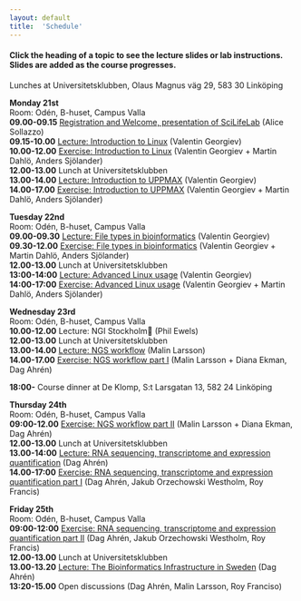 ```yaml
---
layout: default
title:  'Schedule'
---
```


#### Click the heading of a topic to see the lecture slides or lab instructions. Slides are added as the course progresses.

Lunches at Universitetsklubben, Olaus Magnus väg 29, 583 30 Linköping


**Monday 21st**  
Room: Odén, B-huset, Campus Valla  
**09.00-09.15** [Registration and Welcome, presentation of SciLifeLab](slides/Staaf_Intro_NGS_data_Ua_VT17_170123.pdf) (Alice Sollazzo)  
**09.15-10.00** [Lecture: Introduction to Linux](slides/linux-tutorial.pdf) (Valentin Georgiev)  
**10.00-12.00** [Exercise: Introduction to Linux](labs/linux-intro) (Valentin Georgiev + Martin Dahlö, Anders Sjölander)  
**12.00-13.00** Lunch at Universitetsklubben  
**13.00-14.00** [Lecture: Introduction to UPPMAX](slides/UPPMAX-tutorial.pdf) (Valentin Georgiev)  
**14.00-17.00** [Exercise: Introduction to UPPMAX](labs/uppmax-intro) (Valentin Georgiev + Martin Dahlö, Anders Sjölander)  

**Tuesday 22nd**  
Room: Odén, B-huset, Campus Valla  
**09.00-09.30** [Lecture: File types in bioinformatics](slides/file_types.pdf) (Valentin Georgiev)  
**09.30-12.00** [Exercise: File types in bioinformatics](labs/filetypes) (Valentin Georgiev + Martin Dahlö, Anders Sjölander)  
**12.00-13.00** Lunch at Universitetsklubben  
**13:00-14:00** [Lecture: Advanced Linux usage](slides/advanced_linux.pdf) (Valentin Georgiev)  
**14:00-17:00** [Exercise: Advanced Linux usage](labs/loops_lab) (Valentin Georgiev + Martin Dahlö, Anders Sjölander)  

**Wednesday 23rd**  
Room: Odén, B-huset, Campus Valla  
**10.00-12.00** Lecture: NGI Stockholm (Phil Ewels)  
**12.00-13.00** Lunch at Universitetsklubben  
**13.00-14.00** [Lecture: NGS workflow](slides/NGS_workflow.pdf) (Malin Larsson)  
**14.00-17.00** [Exercise: NGS workflow part I](labs/NGS_workflow) (Malin Larsson + Diana Ekman, Dag Ahrén)  

**18:00-** Course dinner at De Klomp, S:t Larsgatan 13, 582 24 Linköping

**Thursday 24th**  
Room: Odén, B-huset, Campus Valla  
**09:00-12.00** [Exercise: NGS workflow part II](labs/NGS_workflow) (Malin Larsson + Diana Ekman, Dag Ahrén)  
**12.00-13.00** Lunch at Universitetsklubben  
**13.00-14:00** [Lecture: RNA sequencing, transcriptome and expression quantification](slides/rnaseq.pdf) (Dag Ahrén)  
**14.00-17:00** [Exercise: RNA sequencing, transcriptome and expression quantification part I](labs/rnaseq_161129) (Dag Ahrén, Jakub Orzechowski Westholm, Roy Francis)  

**Friday 25th**  
Room: Odén, B-huset, Campus Valla  
**09:00-12:00** [Exercise: RNA sequencing, transcriptome and expression quantification part II](labs/rnaseq_161129) (Dag Ahrén, Jakub Orzechowski Westholm, Roy Francis)  
**12.00-13.00** Lunch at Universitetsklubben  
**13.00-13.20** [Lecture: The Bioinformatics Infrastructure in Sweden](slides/NBIS.pdf) (Dag Ahrén)    
**13:20-15.00** Open discussions (Dag Ahrén, Malin Larsson, Roy Franciso)  

